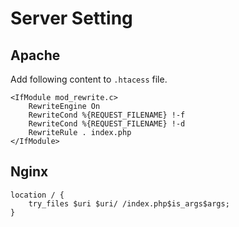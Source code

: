 # Server Setting

## Apache

Add following content to ```.htacess``` file.

```apacheconfig
<IfModule mod_rewrite.c>
    RewriteEngine On
    RewriteCond %{REQUEST_FILENAME} !-f
    RewriteCond %{REQUEST_FILENAME} !-d
    RewriteRule . index.php
</IfModule>
```

## Nginx

```nginx
location / {
    try_files $uri $uri/ /index.php$is_args$args;
}
```
